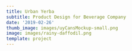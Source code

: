 ```yaml
---
title: Urban Yerba
subtitle: Product Design for Beverage Company
date: '2019-02-26'
thumb_image: images/uyCansMockup-small.png
image: images/rainy-daffodil.png
template: project
---
```


